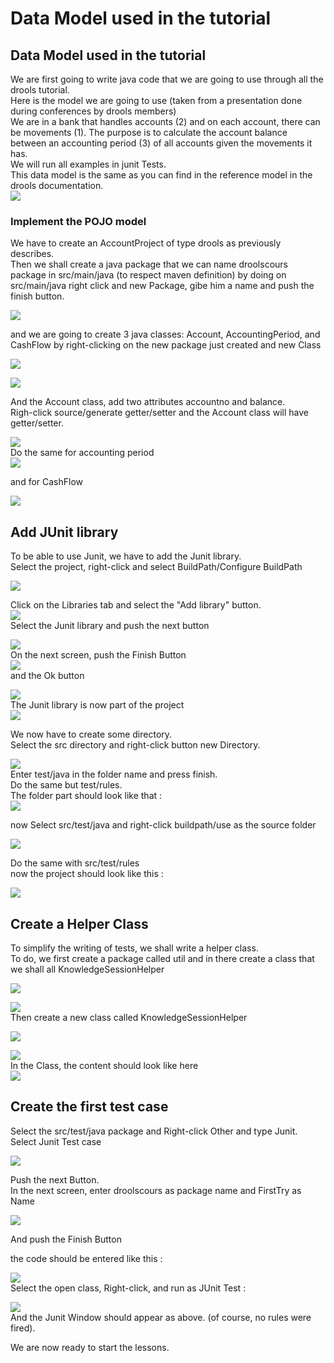 # Data Model used in the tutorial

## Data Model used in the tutorial

We are first going to write java code that we are going to use through all the drools tutorial.  
Here is the model we are going to use \(taken from a presentation done during conferences by drools members\)  
We are in a bank that handles accounts \(2\) and on each account, there can be movements \(1\). The purpose is to calculate the account balance between an accounting period \(3\) of all accounts given the movements it has.  
We will run all examples in junit Tests.  
This data model is the same as you can find in the reference model in the drools documentation.  
![](../.gitbook/assets/dataModel_fig1.jpeg)

### Implement the POJO model

We have to create an AccountProject of type drools as previously describes.  
Then we shall create a java package that we can name droolscours package in src/main/java \(to respect maven definition\) by doing on src/main/java right click and new Package, gibe him a name and push the finish button.

![](../.gitbook/assets/dataModel_fig2.jpeg)

and we are going to create 3 java classes: Account, AccountingPeriod, and CashFlow by right-clicking on the new package just created and new Class

![](../.gitbook/assets/dataModel_fig3.jpeg)

![](../.gitbook/assets/dataModel_fig4.png)

And the Account class, add two attributes accountno and balance.  
Righ-click source/generate getter/setter and the Account class will have getter/setter.

![](../.gitbook/assets/dataModel_fig5.png)  
Do the same for accounting period  
![](../.gitbook/assets/dataModel_fig6.png)

and for CashFlow

![](../.gitbook/assets/dataModel_fig7.png)

## Add JUnit library

To be able to use Junit, we have to add the Junit library.  
Select the project, right-click and select BuildPath/Configure BuildPath

![](../.gitbook/assets/dataModel_fig8.png)

Click on the Libraries tab and select the "Add library" button.  
![](../.gitbook/assets/dataModel_fig9.png)  
Select the Junit library and push the next button

![](../.gitbook/assets/dataModel_fig10.png)  
On the next screen, push the Finish Button  
![](../.gitbook/assets/dataModel_fig11.png)  
and the Ok button

![](../.gitbook/assets/dataModel_fig12.png)  
The Junit library is now part of the project  
![](../.gitbook/assets/dataModel_fig13.png)

We now have to create some directory.  
Select the src directory and right-click button new Directory.

![](../.gitbook/assets/dataModel_fig14.png)  
Enter test/java in the folder name and press finish.  
Do the same but test/rules.  
The folder part should look like that :  
![](../.gitbook/assets/dataModel_fig15.png)

now Select src/test/java and right-click buildpath/use as the source folder

![](../.gitbook/assets/dataModel_fig16.png)

Do the same with src/test/rules  
now the project should look like this :

![](../.gitbook/assets/dataModel_fig17.png)

## Create a Helper Class

To simplify the writing of tests, we shall write a helper class.  
To do, we first create a package called util and in there create a class that we shall all KnowledgeSessionHelper

![](../.gitbook/assets/dataModel_fig18.png)

![](../.gitbook/assets/dataModel_fig20.png)  
Then create a new class called KnowledgeSessionHelper

![](../.gitbook/assets/dataModel_fig21.png)

![](../.gitbook/assets/dataModel_fig22.png)  
In the Class, the content should look like here  
![](../.gitbook/assets/dataModel_fig23.png)

## Create the first test case

Select the src/test/java package and Right-click Other and type Junit. Select Junit Test case

![](../.gitbook/assets/dataModel_fig24.png)

Push the next Button.  
In the next screen, enter droolscours as package name and FirstTry as Name

![](../.gitbook/assets/dataModel_fig25.png)

And push the Finish Button

the code should be entered like this :

![](../.gitbook/assets/dataModel_fig26.png)  
Select the open class, Right-click, and run as JUnit Test :

![](../.gitbook/assets/dataModel_fig27.png)  
And the Junit Window should appear as above. \(of course, no rules were fired\).

We are now ready to start the lessons.


